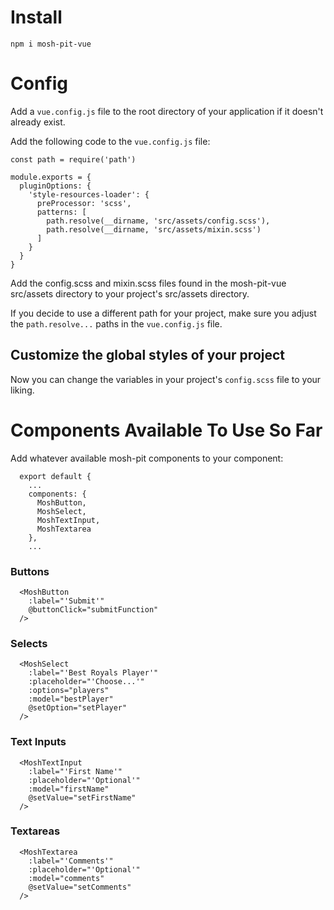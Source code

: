 # Install
`npm i mosh-pit-vue`

# Config
Add a `vue.config.js` file to the root directory of your application if it doesn't already exist.

Add the following code to the `vue.config.js` file:
```$xslt
const path = require('path')

module.exports = {
  pluginOptions: {
    'style-resources-loader': {
      preProcessor: 'scss',
      patterns: [
        path.resolve(__dirname, 'src/assets/config.scss'),
        path.resolve(__dirname, 'src/assets/mixin.scss')
      ]
    }
  }
}
```

Add the config.scss and mixin.scss files found in the mosh-pit-vue src/assets directory to your project's src/assets directory.  

If you decide to use a different path for your project, make sure you adjust the `path.resolve...` paths in the `vue.config.js` file.


## Customize the global styles of your project
Now you can change the variables in your project's `config.scss` file to your liking.


# Components Available To Use So Far
Add whatever available mosh-pit components to your component:
```
  export default {
    ... 
    components: {
      MoshButton,
      MoshSelect,
      MoshTextInput,
      MoshTextarea
    },
    ...
```
### Buttons
  ```
    <MoshButton 
      :label="'Submit'" 
      @buttonClick="submitFunction"
    />
  ```
### Selects
  ```
    <MoshSelect
      :label="'Best Royals Player'"
      :placeholder="'Choose...'"
      :options="players"
      :model="bestPlayer"
      @setOption="setPlayer"
    />
  ```
### Text Inputs
  ```
    <MoshTextInput
      :label="'First Name'"
      :placeholder="'Optional'"
      :model="firstName"
      @setValue="setFirstName"
    />
  ```
### Textareas
  ```
    <MoshTextarea
      :label="'Comments'"
      :placeholder="'Optional'"
      :model="comments"
      @setValue="setComments"
    />
  ```
    